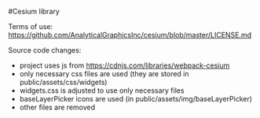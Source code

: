 #Cesium library

Terms of use: https://github.com/AnalyticalGraphicsInc/cesium/blob/master/LICENSE.md

Source code changes:
- project uses js from https://cdnjs.com/libraries/webpack-cesium
- only necessary css files are used (they are stored in public/assets/css/widgets)
- widgets.css is adjusted to use only necessary files
- baseLayerPicker icons are used (in public/assets/img/baseLayerPicker)
- other files are removed